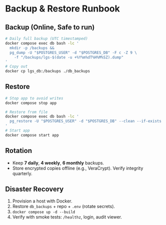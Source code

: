 # Backup & Restore Runbook

## Backup (Online, Safe to run)
```bash
# Daily full backup (UTC timestamped)
docker compose exec db bash -lc '
  mkdir -p /backups &&
  pg_dump -U "$POSTGRES_USER" -d "$POSTGRES_DB" -F c -Z 9 \
    -f "/backups/lgs-$(date -u +%Y%m%dT%H%M%SZ).dump"
'
# Copy out
docker cp lgs_db:/backups ./db_backups
```

## Restore
```bash
# Stop app to avoid writes
docker compose stop app

# Restore from file
docker compose exec db bash -lc '
  pg_restore -U "$POSTGRES_USER" -d "$POSTGRES_DB" --clean --if-exists /backups/<dumpfile>.dump
'
# Start app
docker compose start app
```

## Rotation
- Keep **7 daily**, **4 weekly**, **6 monthly** backups.
- Store encrypted copies offline (e.g., VeraCrypt). Verify integrity quarterly.

## Disaster Recovery
1. Provision a host with Docker.
2. Restore `db_backups` + repo + `.env` (rotate secrets).
3. `docker compose up -d --build`
4. Verify with smoke tests: `/healthz`, login, audit viewer.

